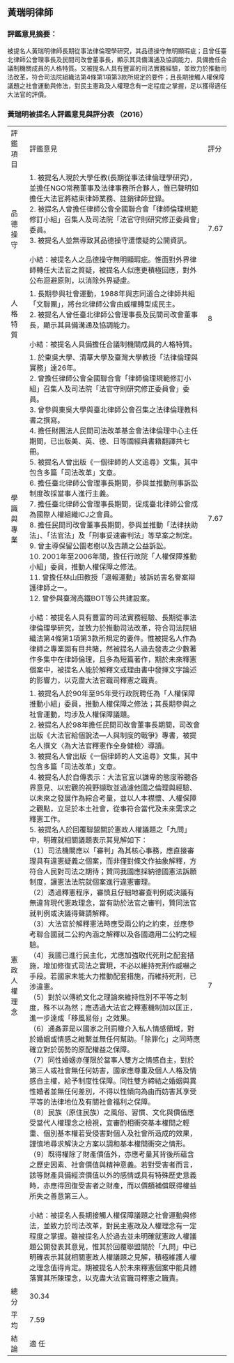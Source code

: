 ## 黃瑞明律師

### 評鑑意見摘要：

被提名人黃瑞明律師長期從事法律倫理學研究，其品德操守無明顯瑕疵；且曾任臺北律師公會理事長及民間司改會董事長，顯示其具備溝通及協調能力，具備擔任合議制機關成員的人格特質。又被提名人具有豐富的司法實務經驗，並致力於推動司法改革，符合司法院組織法第4條第1項第3款所規定的要件；且長期接觸人權保障議題之社會運動與修法，對民主憲政及人權理念有一定程度之掌握，足以獲得適任大法官的評價。
 
### 黃瑞明被提名人評鑑意見與評分表 （2016）

<table class="table table-bordered table-hover table-condensed">
    <tbody>
        <tr>
            <td>評鑑項目</td>
            <td>評鑑意見</td>
            <td>評分</td>
        </tr>
        <tr>
            <td>品德操守</td>
            <td>1. 被提名人現於大學任教(長期從事法律倫理學研究)，並擔任NGO常務董事及法律事務所合夥人，惟已聲明如擔任大法官將結束律師業務、註銷律師登錄。<br/> 2. 被提名人曾擔任律師公會全國聯合會「律師倫理規範修訂小組」召集人及司法院「法官守則研究修正委員會」委員。<br/> 3. 被提名人並無導致其品德操守遭懷疑的公開資訊。<br/> <br/> 小結：被提名人之品德操守無明顯瑕疵。惟面對外界律師轉任大法官之質疑，被提名人似應更積極回應，對外公布迴避原則，以消除外界疑慮。</td>
            <td>7.67</td>
        </tr>
        <tr>
            <td>人格特質</td>
            <td>1. 長期參與社會運動，1988年與志同道合之律師共組「文聯團」，將台北律師公會由威權轉型成民主。<br/> 2. 被提名人曾任臺北律師公會理事長及民間司改會董事長，顯示其具備溝通及協調能力。<br/> <br/> 小結：被提名人具備擔任合議制機關成員的人格特質。</td>
            <td>8</td>
        </tr>
        <tr>
            <td>學識與專業</td>
            <td>1. 於東吳大學、清華大學及臺灣大學教授「法律倫理與實務」達26年。<br/> 2. 曾擔任律師公會全國聯合會「律師倫理規範修訂小組」召集人及司法院「法官守則研究修正委員會」委員。<br/> 3. 曾參與東吳大學與臺北律師公會召集之法律倫理教科書之撰寫。<br/> 4. 擔任財團法人民間司法改革基金會法律倫理中心主任期間，已出版美、英、德、日等國經典書籍翻譯共七冊。<br/> 5. 被提名人曾出版《一個律師的人文追尋》文集，其中包含多篇「司法改革」文章。<br/> 6. 擔任臺北律師公會理事長期間，參與並推動刑事訴訟制度改採當事人進行主義。<br/> 7. 擔任臺北律師公會理事長期間，促成臺北律師公會成為國際人權組織ICJ之會員。<br/> 8. 擔任民間司改會董事長期間，參與並推動「法律扶助法」、「法官法」及「刑事妥速審判法」等草案之制定。<br/> 9. 曾主導保留公園老樹以及古蹟之公益訴訟。<br/> 10. 2001年至2006年間，擔任行政院「人權保障推動小組」委員，推動人權保障之修法。<br/> 11. 曾擔任林山田教授「退報運動」被訴妨害名譽案辯護律師之一。<br/> 12. 曾參與臺灣高鐵BOT等公共建設案。<br/> <br/> 小結：被提名人具有豐富的司法實務經驗、長期從事法律倫理學研究，並致力於推動司法改革，符合司法院組織法第4條第1項第3款所規定的要件。惟被提名人作為律師之專業固有目共睹，然被提名人過去發表之少數著作多集中在律師倫理，且多為短篇著作，期於未來釋憲個案中，被提名人能於解釋文或理由書中發揮文字論述的影響力，以克盡大法官職司釋憲之職責。</td>
            <td>7.67</td>
        </tr>
        <tr>
            <td>憲政人權理念</td>
            <td>1. 被提名人於90年至95年受行政院聘任為「人權保障推動小組」委員，推動人權保障之修法；其長期參與之社會運動，均涉及人權保障議題。<br/> 2. 被提名人於98年擔任民間司改會董事長期間，司改會出版《大法官給個說法—人與制度的戰爭》專書，被提名人撰文〈為大法官釋憲作全身健檢〉導讀。<br/> 3. 被提名人曾出版《一個律師的人文追尋》文集，其中包含多篇「司法改革」文章。<br/> 4. 被提名人於自傳表示：大法官宜以謙卑的態度聆聽各界意見、以宏觀的視野擷取並過濾他國之倫理與經驗、以未來之發展作為綜合考量，並以人本襟懷、人權保障之觀點，立足於本土社會，從事符合當代及未來需求之釋憲工作。<br/> 5. 被提名人於回覆聯盟關於憲政人權議題之「九問」中，明確就相關議題表示其見解如下：<br/> （1）司法機關應以「審判」為其核心事務，應直接審理具有違憲疑義之個案，而非僅對條文作抽象解釋，方符合人民對司法之期待；贊同我國應採納德國憲法訴願制度，讓憲法法院就個案進行違憲審理。<br/> （2）透過釋憲程序，審慎且仔細地審查判例或決議有無違背現代憲政理念，當有助於法官之審判，贊同法官就判例或決議得聲請解釋。<br/> （3）大法官於解釋憲法時應受兩公約之約束，並應參考聯合國就二公約內涵之解釋以及各國適用二公約之經驗。<br/> （4）我國已進行民主化，尤應加強取代死刑之配套措施，增加修復式司法之實現，不必以維持死刑作威嚇之手段。若國家未能大力推動配套措施，而維持死刑，已涉違憲。<br/> （5）對於以傳統文化之理論來維持性別不平等之制度，殊不以為然；應透過大法官之釋憲機制加以匡正，進一步達成「移風易俗」之效果。<br/> （6）通姦罪是以國家之刑罰權介入私人情感領域，對於婚姻或情感之維繫並無任何幫助。「除罪化」之同時應確立對於弱勢的原配權益之保障。<br/> （7）同性婚姻亦僅限於當事人雙方之情感自主，對於第三人或社會無任何妨害，國家應尊重及個人人格及情感自主權，給予制度性保障。同性雙方締結之婚姻與異性婚者並無任何差別，不得以性傾向為由而妨害其享受平等的法律地位及有關社會福利之保障。<br/> （8）民族（原住民族）之風俗、習慣、文化與價值應受當代人權理念之檢視，宜審酌相衝突基本權間之輕重、個別基本權若受侵害對個人及社會所造成的效果，謹慎地尋求解決之方案以調和基本權間衝突之情形。<br/> （9）既得權除了財產價值外，亦應考量其背後所蘊含之歷史因素、社會價值與精神意義。若對受害者而言，該等財產具備經濟價值以外的感情或具有特殊歷史意義時，亦應得回復受害者之財產，而以價額補償既得權益所失之善意第三人。<br/> <br/> 小結：被提名人長期接觸人權保障議題之社會運動與修法，並致力於司法改革，對民主憲政及人權理念有一定程度之掌握。雖被提名人於過去並未明確就憲政人權議題公開發表其意見，惟其於回覆聯盟關於「九問」中已明確表示其就相關憲政人權議題之見解，積極維護人權之理念值得肯定。期被提名人於未來釋憲個案中能具體落實其所陳理念，以克盡大法官職司釋憲之職責。</td>
            <td>7</td>
        </tr>
        <tr>
            <td>總 分</td>
            <td colspan="2">30.34</td>
        </tr>
        <tr>
            <td>平 均</td>
            <td colspan="2">7.59</td>
        </tr>
        <tr>
            <td>結 論</td>
            <td colspan="2">適 任</td>
        </tr>
    </tbody>
</table>


